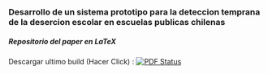 ### Desarrollo de un sistema prototipo para la deteccion temprana de la desercion escolar en escuelas publicas chilenas
##### Repositorio del paper en LaTeX
Descargar ultimo build (Hacer Click) :
[![PDF Status](https://www.sharelatex.com/github/repos/flolas/Memoria-de-T-tulo/builds/latest/badge.svg)](https://www.sharelatex.com/github/repos/flolas/Memoria-de-T-tulo/builds/latest/output.pdf)
